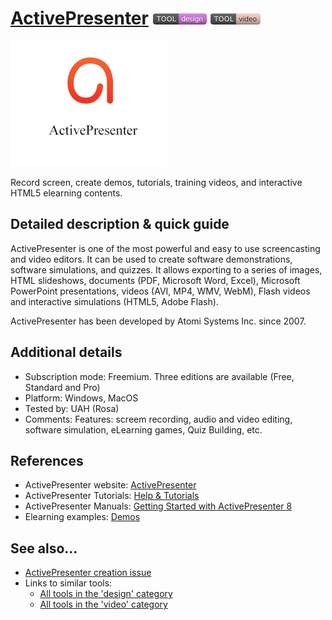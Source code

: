# [ActivePresenter](https://atomisystems.com/activepresenter/)  [<img src="images/design.png" align="bottom">](https://github.com/e-CLOSE/Toolbox/issues?q=label%3A01_TOOL+label%3Adesign) [<img src="images/video.png" align="bottom">](https://github.com/e-CLOSE/Toolbox/issues?q=label%3A01_TOOL+label%3Avideo)

![ActivePresenter Logo](images/activepresenter.png)

Record screen, create demos, tutorials, training videos, and interactive HTML5 elearning contents.


## Detailed description & quick guide

ActivePresenter is one of the most powerful and easy to use screencasting and video editors. It can be used to create software demonstrations, software simulations, and quizzes. It allows exporting to a series of images, HTML slideshows, documents (PDF, Microsoft Word, Excel), Microsoft PowerPoint presentations, videos (AVI, MP4, WMV, WebM), Flash videos and interactive simulations (HTML5, Adobe Flash).

ActivePresenter has been developed by Atomi Systems Inc. since 2007.

## Additional details

- Subscription mode: Freemium. Three editions are available (Free, Standard and Pro)
- Platform: Windows, MacOS
- Tested by: UAH (Rosa)
- Comments: Features: screem recording, audio and video editing, software simulation, eLearning games, Quiz Building, etc.


## References

- ActivePresenter website: [ActivePresenter](https://atomisystems.com/activepresenter/)
- ActivePresenter Tutorials: [Help & Tutorials](https://atomisystems.com/tutorials/)
- ActivePresenter Manuals: [Getting Started with ActivePresenter 8](https://atomisystems.com/activepresenter/tutorials/)
- Elearning examples: [Demos](https://atomisystems.com/activepresenter/demo/)


## See also...

- [ActivePresenter creation issue](https://github.com/e-CLOSE/Toolbox/issues/91)
- Links to similar tools:
  - [All tools in the 'design' category](https://github.com/e-CLOSE/Toolbox/issues?q=label%3A01_TOOL+label%3Adesign)
  - [All tools in the 'video' category](https://github.com/e-CLOSE/Toolbox/issues?q=label%3A01_TOOL+label%3Avideo)
